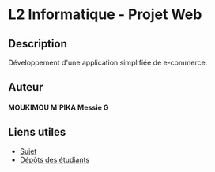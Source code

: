 # L2 Informatique - Projet Web

## Description

Développement d'une application simplifiée de e-commerce.

## Auteur

 #### MOUKIMOU M'PIKA  Messie G

## Liens utiles

- [Sujet](https://florian-lepretre.herokuapp.com/teaching/projetweb/sujet/)
- [Dépôts des étudiants](https://docs.google.com/spreadsheets/d/16ydvylkxeVydqQASeoj1vYBUgb6zJ1EWZZEMHhHzSQ8/edit?usp=sharing)